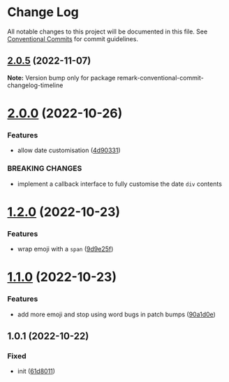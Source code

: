 # Change Log

All notable changes to this project will be documented in this file.
See [Conventional Commits](https://conventionalcommits.org) for commit guidelines.

## [2.0.5](https://github.com/codsen/codsen/compare/remark-conventional-commit-changelog-timeline@2.0.4...remark-conventional-commit-changelog-timeline@2.0.5) (2022-11-07)

**Note:** Version bump only for package remark-conventional-commit-changelog-timeline

# [2.0.0](https://github.com/codsen/codsen/compare/remark-conventional-commit-changelog-timeline@1.2.0...remark-conventional-commit-changelog-timeline@2.0.0) (2022-10-26)

### Features

- allow date customisation ([4d90331](https://github.com/codsen/codsen/commit/4d903316809d6632753a8a33f7d9a007a94b89e4))

### BREAKING CHANGES

- implement a callback interface to fully customise the date `div` contents

# [1.2.0](https://github.com/codsen/codsen/compare/remark-conventional-commit-changelog-timeline@1.1.0...remark-conventional-commit-changelog-timeline@1.2.0) (2022-10-23)

### Features

- wrap emoji with a `span` ([9d9e25f](https://github.com/codsen/codsen/commit/9d9e25f86fb333a60d5f2fff7f0f293bb5620c63))

# [1.1.0](https://github.com/codsen/codsen/compare/remark-conventional-commit-changelog-timeline@1.0.1...remark-conventional-commit-changelog-timeline@1.1.0) (2022-10-23)

### Features

- add more emoji and stop using word bugs in patch bumps ([90a1d0e](https://github.com/codsen/codsen/commit/90a1d0ef1132f0976502ea55d42a9a06ca986d24))

## 1.0.1 (2022-10-22)

### Fixed

- init ([61d8011](https://github.com/codsen/codsen/commit/61d8011adcbd4c49642ba7e7a3e3c50feb460ef9))
